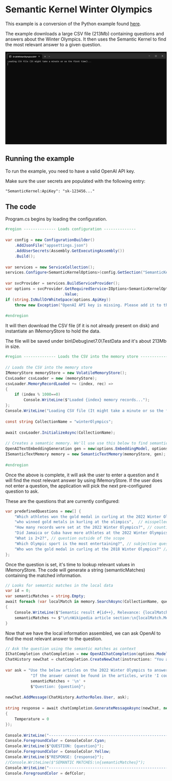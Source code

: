 ﻿# Semantic Kernel Winter Olympics

This example is a conversion of the Python example found [here](https://github.com/openai/openai-cookbook/blob/main/examples/Question_answering_using_embeddings.ipynb?ref=mlq.ai).

The example downloads a large CSV file (213Mb) containing questions and answers about the Winter Olympics. 
It then uses the Semantic Kernel to find the most relevant answer to a given question.

[<img src="Images/WinterOlympics.gif">](http://google.com.au/)

## Running the example

To run the example, you need to have a valid OpenAI API key.

Make sure the user secrets are populated with the following entry:
```
"SemanticKernel:ApiKey": "sk-123456..."
```

## The code

Program.cs begins by loading the configuration.

```csharp
#region -------------- Loads configuration --------------

var config = new ConfigurationBuilder()
    .AddJsonFile("appsettings.json")
    .AddUserSecrets(Assembly.GetExecutingAssembly())
    .Build();

var services = new ServiceCollection();
services.Configure<SemanticKernelOptions>(config.GetSection("SemanticKernel"));

var svcProvider = services.BuildServiceProvider();
var options = svcProvider.GetRequiredService<IOptions<SemanticKernelOptions>>()
                         .Value;
if (string.IsNullOrWhiteSpace(options.ApiKey))
    throw new Exception("OpenAI API key is missing. Please add it to the user secrets.");

#endregion
```

It will then download the CSV file (if it is not already present on disk) and instantiate an IMemoryStore to hold the data.

The file will be saved under bin\Debug\net7.0\TestData and it's about 213Mb in size.

```csharp
#region -------------- Loads the CSV into the memory store --------------

// Loads the CSV into the memory store
IMemoryStore memoryStore = new VolatileMemoryStore();
CsvLoader csvLoader = new (memoryStore);
csvLoader.MemoryRecordLoaded += (index, rec) =>
{ 
    if (index % 1000==0)
        Console.WriteLine($"Loaded {index} memory records...");
};
Console.WriteLine("Loading CSV file (It might take a minute or so the first time)...");

const string CollectionName = "winterOlympics";

await csvLoader.InitializeAsync(CollectionName);

// Creates a semantic memory. We'll use use this below to find semantic matches
OpenAITextEmbeddingGeneration gen = new(options.EmbeddingModel, options.ApiKey);
ISemanticTextMemory memory = new SemanticTextMemory(memoryStore, gen);

#endregion
```

Once the above is complete, it will ask the user to enter a question and it will find the most relevant answer by using IMemoryStore.
If the user does not enter a question, the application will pick the next pre-configured question to ask.

These are the questions that are currently configured:

```csharp
var predefinedQuestions = new[] {
    "Which athletes won the gold medal in curling at the 2022 Winter Olympics?",
    "who winned gold metals in kurling at the olimpics",  // misspelled question
    "How many records were set at the 2022 Winter Olympics?", // counting question SOMEHOW I GET NO COUNT? Model issue?
    "Did Jamaica or Cuba have more athletes at the 2022 Winter Olympics?", // comparison question
    "What is 2+2?", // question outside of the scope
    "Which Olympic sport is the most entertaining?", // subjective question
    "Who won the gold medal in curling at the 2018 Winter Olympics?" // question outside of the scope  
};
```

Once the question is set, it's time to lookup relevant values in IMemoryStore.
The code will generate a string (semanticMatches) containing the matched information.

```csharp
// Looks for semantic matches in the local data
var id = 0;
var semanticMatches = string.Empty;
await foreach (var localMatch in memory.SearchAsync(CollectionName, question, limit: 5))
{
    Console.WriteLine($"Semantic result #{id++}, Relevance: {localMatch.Relevance}.");
    semanticMatches += $"\n\nWikipedia article section:\n{localMatch.Metadata.Text}\n";
}
```

Now that we have the local information assembled, we can ask OpenAI to find the most relevant answer to the question.

```csharp
// Ask the question using the semantic matches as context
IChatCompletion chatCompletion = new OpenAIChatCompletion(options.Model, options.ApiKey);
ChatHistory newChat = chatCompletion.CreateNewChat(instructions: "You answer questions about the 2022 Winter Olympics.");

var ask = "Use the below articles on the 2022 Winter Olympics to answer the subsequent question. " +
           "If the answer cannot be found in the articles, write 'I could not find an answer.'\n" +
           semanticMatches + '\n' +
           $"Question: {question}";

newChat.AddMessage(ChatHistory.AuthorRoles.User, ask);

string response = await chatCompletion.GenerateMessageAsync(newChat, new ChatRequestSettings
{
    Temperature = 0
});

Console.WriteLine("------------------------------------------------------");
Console.ForegroundColor = ConsoleColor.Cyan;
Console.WriteLine($"QUESTION: {question}");
Console.ForegroundColor = ConsoleColor.Yellow;
Console.WriteLine($"RESPONSE: {response}");
//Console.WriteLine($"SEMANTIC MATCHES:\n{semanticMatches}");
Console.WriteLine("------------------------------------------------------");   
Console.ForegroundColor = defColor; 
```